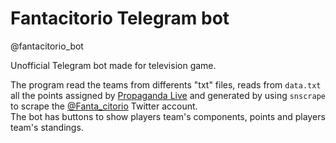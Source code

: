 # Fantacitorio Telegram bot

@fantacitorio_bot

Unofficial Telegram bot made for television game.

The program read the teams from differents "txt" files, reads from `data.txt` all the points assigned by [Propaganda Live](https://www.la7.it/propagandalive/video/fantacitorio-16-02-2022-423442) and generated by using `snscrape` to scrape the [@Fanta_citorio](https://twitter.com/Fanta_citorio) Twitter account.  
The bot has buttons to show players team's components, points and players team's standings.
